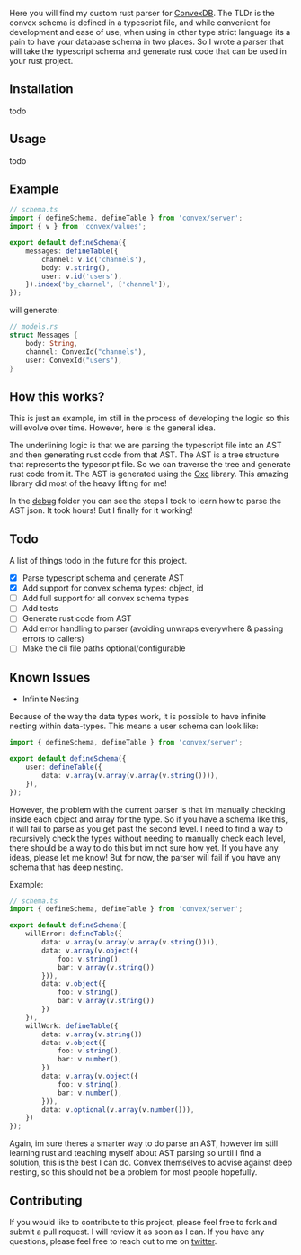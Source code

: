 Here you will find my custom rust parser for [ConvexDB](https://www.convex.dev). The TLDr is the
convex schema is defined in a typescript file, and while convenient for development
and ease of use, when using in other type strict language its a pain to have your
database schema in two places. So I wrote a parser that will take the typescript
schema and generate rust code that can be used in your rust project.

## Installation

todo

## Usage

todo

## Example

```typescript
// schema.ts
import { defineSchema, defineTable } from 'convex/server';
import { v } from 'convex/values';

export default defineSchema({
	messages: defineTable({
		channel: v.id('channels'),
		body: v.string(),
		user: v.id('users'),
	}).index('by_channel', ['channel']),
});
```

will generate:

```rust
// models.rs
struct Messages {
    body: String,
    channel: ConvexId("channels"),
    user: ConvexId("users"),
}
```

## How this works?

This is just an example, im still in the process of developing the logic so
this will evolve over time. However, here is the general idea.

The underlining logic is that we are parsing the typescript file into an AST
and then generating rust code from that AST. The AST is a tree structure that
represents the typescript file. So we can traverse the tree and generate rust
code from it. The AST is generated using the [Oxc](https://docs.rs/oxc/latest/oxc/index.html) library. This amazing library did most of the heavy lifting for me!

In the [debug](./debug) folder you can see the steps I took to learn how to parse the AST json. It took hours! But I finally for it working!

## Todo

A list of things todo in the future for this project.

- [x] Parse typescript schema and generate AST
- [x] Add support for convex schema types: object, id
- [ ] Add full support for all convex schema types
- [ ] Add tests
- [ ] Generate rust code from AST
- [ ] Add error handling to parser (avoiding unwraps everywhere & passing errors to callers)
- [ ] Make the cli file paths optional/configurable

## Known Issues

- Infinite Nesting

Because of the way the data types work, it is possible to have infinite nesting within data-types. This means a user schema can look like:
```typescript
import { defineSchema, defineTable } from 'convex/server';

export default defineSchema({
	user: defineTable({
		data: v.array(v.array(v.array(v.string()))),
	}),
});
```

However, the problem with the current parser is that im manually checking inside each object and array
for the type. So if you have a schema like this, it will fail to parse as you get past the second level. I need to find a way to recursively check the types without needing to manually check each level, there should be a way to do this but im not sure how yet. If you have any ideas, please let me know! But for now, the parser will fail if you have any schema that has deep nesting.

Example:

```typescript
// schema.ts
import { defineSchema, defineTable } from 'convex/server';

export default defineSchema({
	willError: defineTable({
		data: v.array(v.array(v.array(v.string()))),
		data: v.array(v.object({
			foo: v.string(),
			bar: v.array(v.string())
		})),
		data: v.object({
			foo: v.string(),
			bar: v.array(v.string())
		})
	}),
	willWork: defineTable({
		data: v.array(v.string())
		data: v.object({
			foo: v.string(),
			bar: v.number(),
		})
		data: v.array(v.object({
			foo: v.string(),
			bar: v.number(),
		})),
		data: v.optional(v.array(v.number())),
	})
});
```

Again, im sure theres a smarter way to do parse an AST, however im still learning rust and teaching myself about AST parsing so until I find a solution, this is the best I can do. Convex themselves to advise against deep nesting, so this should not be a problem for most people hopefully.

## Contributing

If you would like to contribute to this project, please feel free to fork and
submit a pull request. I will review it as soon as I can. If you have any
questions, please feel free to reach out to me on [twitter](https://twitter.com/thatguyjamal0).
